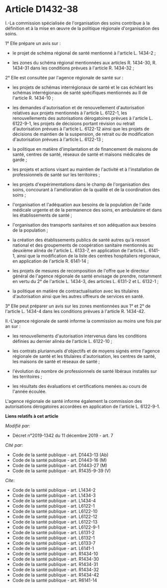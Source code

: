 # Article D1432-38

I.-La commission spécialisée de l'organisation des soins contribue à la définition et à la mise en œuvre de la politique
régionale d'organisation des soins. 

1° Elle prépare un avis sur :

- le projet de schéma régional de santé mentionné à l'article L. 1434-2 ;

- les zones du schéma régional mentionnées aux articles R. 1434-30, R. 1434-31 dans les conditions prévues à l'article R.
1434-32 ; 

2° Elle est consultée par l'agence régionale de santé sur :

- les projets de schémas interrégionaux de santé et le cas échéant les schémas interrégionaux de santé spécifiques mentionnés
au II de l'article R. 1434-10 ;

- les demandes d'autorisation et de renouvellement d'autorisation relatives aux projets mentionnés à l'article L. 6122-1, les
renouvellements des autorisations dérogatoires prévues à l'article L. 6122-9-1, les projets de décisions portant révision ou
retrait d'autorisation prévues à l'article L. 6122-12 ainsi que les projets de décisions de maintien de la suspension, de
retrait ou de modification d'autorisation prévues à l'article L. 6122-13 ;

- la politique en matière d'implantation et de financement de maisons de santé, centres de santé, réseaux de santé et maisons
médicales de garde ;

- les projets et actions visant au maintien de l'activité et à l'installation de professionnels de santé sur les
territoires ;

- les projets d'expérimentations dans le champ de l'organisation des soins, concourant à l'amélioration de la qualité et de
la coordination des soins ;

- l'organisation et l'adéquation aux besoins de la population de l'aide médicale urgente et de la permanence des soins, en
ambulatoire et dans les établissements de santé ;

- l'organisation des transports sanitaires et son adéquation aux besoins de la population ;

- la création des établissements publics de santé autres qu'à ressort national et des groupements de coopération sanitaire
mentionnés au deuxième alinéa de l'article L. 6133-7, en application de l'article L. 6141-1, ainsi que la modification de la
liste des centres hospitaliers régionaux, en application de l'article R. 6141-14 ;

- les projets de mesures de recomposition de l'offre que le directeur général de l'agence régionale de santé envisage de
prendre, notamment en vertu du 2° de l'article L. 1434-3, des articles L. 6131-2 et L. 6132-1 ;

- la politique en matière de contractualisation avec les titulaires d'autorisation ainsi que les autres offreurs de services
en santé. 

3° Elle peut préparer un avis sur les zones mentionnées aux 1° et 2° de l'article L. 1434-4 dans les conditions prévues à
l'article R. 1434-42.

II.-L'agence régionale de santé informe la commission au moins une fois par an sur :

- les renouvellements d'autorisation intervenus dans les conditions définies au dernier alinéa de l'article L. 6122-10 ;

- les contrats pluriannuels d'objectifs et de moyens signés entre l'agence régionale de santé et les titulaires
d'autorisation, les centres de santé, les maisons de santé et réseaux de santé ;

- l'évolution du nombre de professionnels de santé libéraux installés sur les territoires ;

- les résultats des évaluations et certifications menées au cours de l'année écoulée. 

L'agence régionale de santé informe également la commission des autorisations dérogatoires accordées en application de
l'article L. 6122-9-1.

**Liens relatifs à cet article**

_Modifié par_:

  - Décret n°2019-1342 du 11 décembre 2019 - art. 7

_Cité par_:

  - Code de la santé publique - art. D1443-13 (Ab)
  - Code de la santé publique - art. D1443-16 (M)
  - Code de la santé publique - art. D1443-27 (M)
  - Code de la santé publique - art. R1435-9-39 (V)

_Cite_:

  - Code de la santé publique - art. L1434-2
  - Code de la santé publique - art. L1434-3
  - Code de la santé publique - art. L1434-4
  - Code de la santé publique - art. L6122-1
  - Code de la santé publique - art. L6122-10
  - Code de la santé publique - art. L6122-12
  - Code de la santé publique - art. L6122-13
  - Code de la santé publique - art. L6122-9-1
  - Code de la santé publique - art. L6131-2
  - Code de la santé publique - art. L6132-1
  - Code de la santé publique - art. L6133-7
  - Code de la santé publique - art. L6141-1
  - Code de la santé publique - art. R1434-10
  - Code de la santé publique - art. R1434-30
  - Code de la santé publique - art. R1434-31
  - Code de la santé publique - art. R1434-32
  - Code de la santé publique - art. R1434-42
  - Code de la santé publique - art. R6141-14

